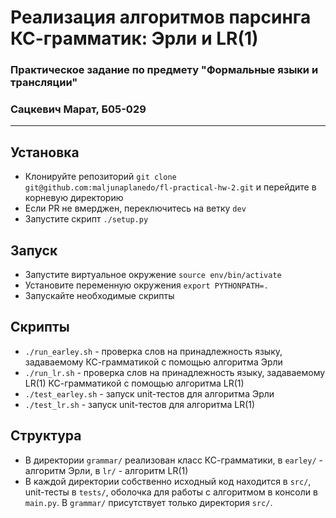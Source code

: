 # Реализация алгоритмов парсинга КС-грамматик: Эрли и LR(1)
### Практическое задание по предмету "Формальные языки и трансляции"
### Сацкевич Марат, Б05-029

--------------------------

## Установка

- Клонируйте репозиторий `git clone git@github.com:maljunaplanedo/fl-practical-hw-2.git` и перейдите в корневую директорию
- Если PR не вмерджен, переключитесь на ветку `dev`
- Запустите скрипт `./setup.py`

## Запуск

- Запустите виртуальное окружение `source env/bin/activate`
- Установите переменную окружения `export PYTHONPATH=.`
- Запускайте необходимые скрипты

## Скрипты

- `./run_earley.sh` - проверка слов на принадлежность языку, задаваемому КС-грамматикой с помощью алгоритма Эрли
- `./run_lr.sh` - проверка слов на принадлежность языку, задаваемому LR(1) КС-грамматикой с помощью алгоритма LR(1)
- `./test_earley.sh` - запуск unit-тестов для алгоритма Эрли
- `./test_lr.sh` - запуск unit-тестов для алгоритма LR(1)

## Структура
- В директории `grammar/` реализован класс КС-грамматики, в `earley/` - алгоритм Эрли, в `lr/` - алгоритм LR(1)
- В каждой директории собственно исходный код находится в `src/`, unit-тесты в `tests/`, оболочка для работы с
алгоритмом в консоли в `main.py`. В `grammar/` присутствует только директория `src/`.